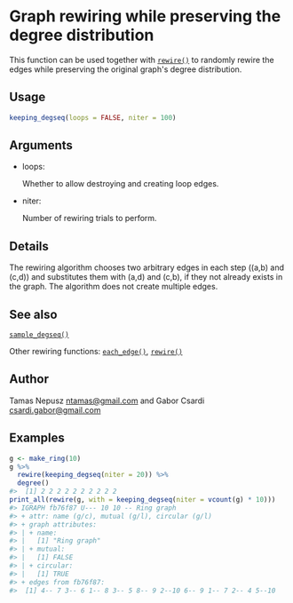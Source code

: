 # Graph rewiring while preserving the degree distribution

This function can be used together with
[`rewire()`](https://r.igraph.org/reference/rewire.md) to randomly
rewire the edges while preserving the original graph's degree
distribution.

## Usage

``` r
keeping_degseq(loops = FALSE, niter = 100)
```

## Arguments

- loops:

  Whether to allow destroying and creating loop edges.

- niter:

  Number of rewiring trials to perform.

## Details

The rewiring algorithm chooses two arbitrary edges in each step ((a,b)
and (c,d)) and substitutes them with (a,d) and (c,b), if they not
already exists in the graph. The algorithm does not create multiple
edges.

## See also

[`sample_degseq()`](https://r.igraph.org/reference/sample_degseq.md)

Other rewiring functions:
[`each_edge()`](https://r.igraph.org/reference/each_edge.md),
[`rewire()`](https://r.igraph.org/reference/rewire.md)

## Author

Tamas Nepusz <ntamas@gmail.com> and Gabor Csardi
<csardi.gabor@gmail.com>

## Examples

``` r
g <- make_ring(10)
g %>%
  rewire(keeping_degseq(niter = 20)) %>%
  degree()
#>  [1] 2 2 2 2 2 2 2 2 2 2
print_all(rewire(g, with = keeping_degseq(niter = vcount(g) * 10)))
#> IGRAPH fb76f87 U--- 10 10 -- Ring graph
#> + attr: name (g/c), mutual (g/l), circular (g/l)
#> + graph attributes:
#> | + name:
#> |   [1] "Ring graph"
#> | + mutual:
#> |   [1] FALSE
#> | + circular:
#> |   [1] TRUE
#> + edges from fb76f87:
#>  [1] 4-- 7 3-- 6 1-- 8 3-- 5 8-- 9 2--10 6-- 9 1-- 7 2-- 4 5--10
```
